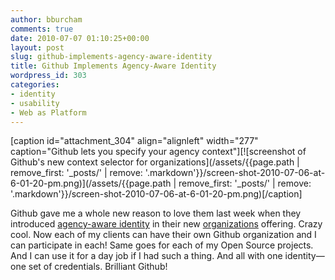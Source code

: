 ```yaml
---
author: bburcham
comments: true
date: 2010-07-07 01:10:25+00:00
layout: post
slug: github-implements-agency-aware-identity
title: Github Implements Agency-Aware Identity
wordpress_id: 303
categories:
- identity
- usability
- Web as Platform
---
```


[caption id="attachment_304" align="alignleft" width="277" caption="Github lets you specify your agency context"][![screenshot of Github's new context selector for organizations](/assets/{{page.path | remove_first: '_posts/' | remove: '.markdown'}}/screen-shot-2010-07-06-at-6-01-20-pm.png)](/assets/{{page.path | remove_first: '_posts/' | remove: '.markdown'}}/screen-shot-2010-07-06-at-6-01-20-pm.png)[/caption]

Github gave me a whole new reason to love them last week when they introduced [agency-aware identity](http://lesscode.org/2006/04/15/many-lives-just-one-you/) in their new [organizations](http://github.com/blog/674-introducing-organizations) offering. Crazy cool. Now each of my clients can have their own Github organization and I can participate in each! Same goes for each of my Open Source projects. And I can use it for a day job if I had such a thing. And all with one identity—one set of credentials. Brilliant Github!
